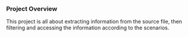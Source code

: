 ### Project Overview

 This project is all about extracting information from the source file, then filtering and accessing the information according to the scenarios. 


